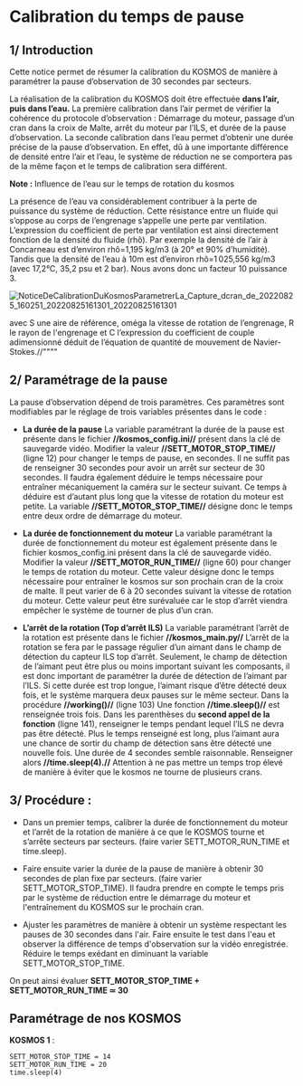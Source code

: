 # Calibration du temps de pause

## 1/ Introduction
Cette notice permet de résumer la calibration du KOSMOS de manière à paramétrer la pause d’observation de 30 secondes par secteurs. 

La réalisation de la calibration du KOSMOS doit être effectuée **dans l’air, puis dans l’eau.**
La première calibration dans l’air permet de vérifier la cohérence du protocole d’observation :
Démarrage du moteur, passage d’un cran dans la croix de Malte, arrêt du moteur par l’ILS, et durée de la pause d’observation.
La seconde calibration dans l’eau permet d’obtenir une durée précise de la pause d’observation. En effet, dû à une importante différence de densité entre l’air et l’eau, le système de réduction ne se comportera pas de la même façon et le temps de calibration sera différent.


**Note :** Influence de l’eau sur le temps de rotation du kosmos

La présence de l’eau va considérablement contribuer à la perte de puissance du système de réduction. Cette résistance entre un fluide qui s’oppose au corps de l’engrenage s’appelle une perte par ventilation. L’expression du coefficient de perte par ventilation est ainsi directement fonction de la densité du fluide (rhô).
Par exemple la densité de l’air à Concarneau est d’environ rhô=1,195 kg/m3 (à  20° et 90% d’humidité). Tandis que la densité de l’eau à 10m est d’environ rhô=1 025,556 kg/m3 (avec 17,2°C, 35,2 psu et 2 bar). Nous avons donc un facteur 10 puissance 3.

![NoticeDeCalibrationDuKosmosParametrerLa_Capture_dcran_de_20220825_160251_20220825161301_20220825161301](https://user-images.githubusercontent.com/107851441/186863103-32fa5c35-f159-4b01-b506-4a4165b7b9b4.jpg)

avec S une aire de référence, oméga la vitesse de rotation de l’engrenage, R le rayon de l'engrenage et C l’expression du coefficient de couple adimensionné déduit de l’équation de quantité de mouvement de Navier-Stokes.//""</center>""




## 2/ Paramétrage de la pause

La pause d’observation dépend de trois paramètres.
Ces paramètres sont modifiables par le réglage de trois variables présentes dans le code  :

 - **La durée de la pause**
La variable paramétrant la durée de la pause est présente dans le fichier **//kosmos_config.ini//** présent dans la clé de sauvegarde vidéo. 
Modifier la valeur **//SETT_MOTOR_STOP_TIME//** (ligne 12) pour changer le temps de pause, en secondes.
Il ne suffit pas de renseigner 30 secondes pour avoir un arrêt sur secteur de 30 secondes. Il faudra également déduire le temps nécessaire pour entraîner mécaniquement la caméra sur le secteur suivant. Ce temps à déduire est d’autant plus long que la vitesse de rotation du moteur est petite.
La variable **//SETT_MOTOR_STOP_TIME//** désigne donc le temps entre deux ordre de démarrage du moteur. 

 - **La durée de fonctionnement du moteur**
La variable paramétrant la durée de fonctionnement du moteur est également présente dans le fichier kosmos_config.ini présent dans la clé de sauvegarde vidéo. 
Modifier la valeur **//SETT_MOTOR_RUN_TIME//** (ligne 60) pour changer le temps de rotation du moteur.
Cette valeur désigne donc le temps nécessaire pour entraîner le kosmos sur son prochain cran de la croix de malte. Il peut varier de 6 à 20 secondes suivant la vitesse de rotation du moteur.
Cette valeur peut être surévaluée car le stop d’arrêt viendra empêcher le système de tourner de plus d’un cran.  

 - **L’arrêt de la rotation (Top d’arrêt ILS)**
La variable paramétrant l’arrêt de la rotation est présente dans le fichier **//kosmos_main.py//**
L’arrêt de la rotation se fera par le passage régulier d’un aimant dans le champ de détection du capteur ILS top d’arrêt.
Seulement, le champ de détection de l’aimant peut être plus ou moins important suivant les composants,  il est donc important de paramétrer la durée de détection de l’aimant par l’ILS. Si cette durée est trop longue, l’aimant risque d’être détecté deux fois, et le système marquera deux pauses sur le même secteur. 
Dans la procédure **//working()//** (ligne 103)
Une fonction **//time.sleep()//** est renseignée trois fois. 
Dans les parenthèses du **second appel de la fonction** (ligne 141), renseigner le temps pendant lequel l’ILS ne devra pas être détecté. Plus le temps renseigné est long, plus l’aimant aura une chance de sortir du champ de détection sans être détecté une nouvelle fois. Une durée de 4 secondes semble raisonnable. Renseigner alors **//time.sleep(4).//**
Attention à ne pas mettre un temps trop élevé de manière à éviter que le kosmos ne tourne de plusieurs crans.  



## 3/ Procédure :

 - Dans un premier temps, calibrer la durée de fonctionnement du moteur et l’arrêt de la rotation de manière à ce que le KOSMOS tourne et s’arrête secteurs par secteurs. (faire varier SETT_MOTOR_RUN_TIME et time.sleep).

 - Faire ensuite varier la durée de la pause de manière à obtenir 30 secondes de plan fixe par secteurs. (faire varier SETT_MOTOR_STOP_TIME). Il faudra prendre en compte le temps pris par le système de réduction entre le démarrage du moteur et l'entraînement du KOSMOS sur le prochain cran.

 - Ajuster les paramètres de manière à obtenir un système respectant les pauses de 30 secondes dans l'air. Faire ensuite le test dans l'eau et observer la différence de temps d'observation sur la vidéo enregistrée. Réduire le temps exédant en diminuant la variable SETT_MOTOR_STOP_TIME. 

On peut ainsi évaluer **SETT_MOTOR_STOP_TIME + SETT_MOTOR_RUN_TIME ≃ 30**



## Paramétrage de nos KOSMOS

**KOSMOS 1** :
``` 
SETT_MOTOR_STOP_TIME = 14
SETT_MOTOR_RUN_TIME = 20
time.sleep(4)
```
